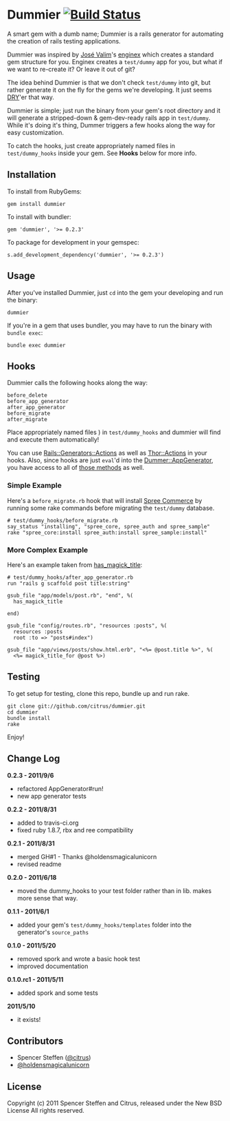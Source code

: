 # Dummier [![Build Status](https://travis-ci.org/citrus/dummier.png)](http://travis-ci.org/citrus/dummier)


A smart gem with a dumb name; Dummier is a rails generator for automating the creation of rails testing applications. 

Dummier was inspired by [José Valim](https://github.com/josevalim)'s [enginex](https://github.com/josevalim/enginex) which creates a standard gem structure for you. Enginex creates a `test/dummy` app for you, but what if we want to re-create it? Or leave it out of git?

The idea behind Dummier is that we don't check `test/dummy` into git, but rather generate it on the fly for the gems we're developing. It just seems [DRY](http://en.wikipedia.org/wiki/Don't_repeat_yourself)'er that way.

Dummier is simple; just run the binary from your gem's root directory and it will generate a stripped-down & gem-dev-ready rails app in `test/dummy`. While it's doing it's thing, Dummer triggers a few hooks along the way for easy customization.

To catch the hooks, just create appropriately named files in `test/dummy_hooks` inside your gem. See **Hooks** below for more info.


Installation
------------

To install from RubyGems:

    gem install dummier

To install with bundler:

    gem 'dummier', '>= 0.2.3'

To package for development in your gemspec:
    
    s.add_development_dependency('dummier', '>= 0.2.3')
    
    
Usage
-----

After you've installed Dummier, just `cd` into the gem your developing and run the binary:

    dummier
    
If you're in a gem that uses bundler, you may have to run the binary with `bundle exec`: 

    bundle exec dummier
    

Hooks
-----
    
Dummier calls the following hooks along the way:

    before_delete
    before_app_generator
    after_app_generator
    before_migrate
    after_migrate
    
    
Place appropriately named files ) in `test/dummy_hooks` and dummier will find and execute them automatically! 

You can use [Rails::Generators::Actions](http://api.rubyonrails.org/classes/Rails/Generators/Actions.html) as well as [Thor::Actions](http://textmate.rubyforge.org/thor/Thor/Actions.html) in your hooks. Also, since hooks are just `eval`'d into the [Dummer::AppGenerator](http://rubydoc.info/gems/dummier/0.2.2/Dummier/AppGenerator), you have access to all of [those methods](http://rubydoc.info/gems/dummier/0.2.2/Dummier/AppGenerator) as well. 
    
    
### Simple Example

Here's a `before_migrate.rb` hook that will install [Spree Commerce](https://github.com/spree/spree) by running some rake commands before migrating the `test/dummy` database.

    # test/dummy_hooks/before_migrate.rb
    say_status "installing", "spree_core, spree_auth and spree_sample"
    rake "spree_core:install spree_auth:install spree_sample:install"
    
    
### More Complex Example

Here's an example taken from [has_magick_title](https://github.com/citrus/has_magick_title):

    # test/dummy_hooks/after_app_generator.rb
    run "rails g scaffold post title:string"
    
    gsub_file "app/models/post.rb", "end", %(
      has_magick_title
      
    end)
    
    gsub_file "config/routes.rb", "resources :posts", %(
      resources :posts
      root :to => "posts#index")
    
    gsub_file "app/views/posts/show.html.erb", "<%= @post.title %>", %(
      <%= magick_title_for @post %>)


Testing
-------

To get setup for testing, clone this repo, bundle up and run rake.

    git clone git://github.com/citrus/dummier.git
    cd dummier
    bundle install
    rake


Enjoy!


Change Log
----------


**0.2.3 - 2011/9/6**

* refactored AppGenerator#run!
* new app generator tests


**0.2.2 - 2011/8/31**

* added to travis-ci.org
* fixed ruby 1.8.7, rbx and ree compatibility


**0.2.1 - 2011/8/31**

* merged GH#1 - Thanks @holdensmagicalunicorn
* revised readme


**0.2.0 - 2011/6/18**

* moved the dummy_hooks to your test folder rather than in lib. makes more sense that way.


**0.1.1 - 2011/6/1**

* added your gem's `test/dummy_hooks/templates` folder into the generator's `source_paths`


**0.1.0 - 2011/5/20**

* removed spork and wrote a basic hook test
* improved documentation


**0.1.0.rc1 - 2011/5/11**

* added spork and some tests


**2011/5/10**

* it exists!


Contributors
------------

- Spencer Steffen ([@citrus](https://github.com/citrus))
- [@holdensmagicalunicorn](https://github.com/holdensmagicalunicorn)


License
-------

Copyright (c) 2011 Spencer Steffen and Citrus, released under the New BSD License All rights reserved.
